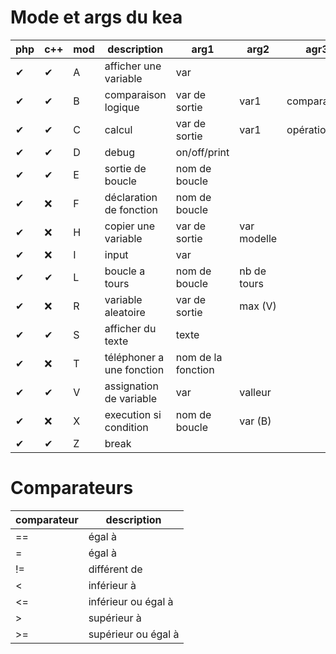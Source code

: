 # Mode et args du kea

| php | c++ | mod | description                | arg1               | arg2        | agr3        | arg4 |
|-----|-----|-----|----------------------------|--------------------|-------------|-------------|------|
| ✔   | ✔  | A   | afficher une variable      | var                |             |             |      |
| ✔   | ✔  | B   | comparaison logique        | var de sortie      | var1        | comparateur | var2 |
| ✔   | ✔  | C   | calcul                     | var de sortie      | var1        | opération   | var2 |
| ✔   | ✔  | D   | debug                      | on/off/print       |             |             |      |
| ✔   | ✔  | E   | sortie de boucle           | nom de boucle      |             |             |      |
| ✔   | ❌ | F   | déclaration de fonction    | nom de boucle      |             |             |      |
| ✔   | ❌ | H   | copier une variable        | var de sortie      | var modelle |             |      |
| ✔   | ❌ | I   | input                      | var                |             |             |      |
| ✔   | ✔  | L   | boucle a tours             | nom de boucle      | nb de tours |             |      |
| ✔   | ❌ | R   | variable aleatoire         | var de sortie      | max (V)     |             |      |
| ✔   | ✔  | S   | afficher du texte          | texte              |             |             |      |
| ✔   | ❌ | T   | téléphoner a une fonction  | nom de la fonction |             |             |      |
| ✔   | ✔  | V   | assignation de variable    | var                | valleur     |             |      |
| ✔   | ❌ | X   | execution si condition     | nom de boucle      | var (B)     |             |      |
| ✔   | ✔  | Z   | break                      |                    |             |             |      |

# Comparateurs

| comparateur | description         |
|------------|----------------------|
| ==         | égal à               |
| =          | égal à               |
| !=         | différent de         |
| <          | inférieur à          |
| <=         | inférieur ou égal à  |
| >          | supérieur à          |
| >=         | supérieur ou égal à  |